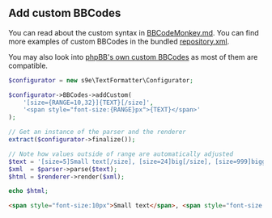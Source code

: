 ## Add custom BBCodes

You can read about the custom syntax in [BBCodeMonkey.md](https://github.com/s9e/TextFormatter/blob/master/docs/BBCodeMonkey.md).
You can find more examples of custom BBCodes in the bundled [repository.xml](https://github.com/s9e/TextFormatter/blob/master/src/Plugins/BBCodes/Configurator/repository.xml).

You may also look into [phpBB's own custom BBCodes](https://www.phpbb.com/customise/db/custom_bbcodes-26/) as most of them are compatible.

```php
$configurator = new s9e\TextFormatter\Configurator;

$configurator->BBCodes->addCustom(
	'[size={RANGE=10,32}]{TEXT}[/size]',
	'<span style="font-size:{RANGE}px">{TEXT}</span>'
);

// Get an instance of the parser and the renderer
extract($configurator->finalize());

// Note how values outside of range are automatically adjusted
$text = '[size=5]Small text[/size], [size=24]big[/size], [size=999]biggest[/size].';
$xml  = $parser->parse($text);
$html = $renderer->render($xml);

echo $html;
```
```html
<span style="font-size:10px">Small text</span>, <span style="font-size:24px">big</span>, <span style="font-size:32px">biggest</span>.
```
